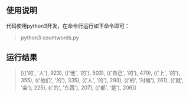 ## 使用说明
代码使用python3开发，在命令行运行如下命令即可：
> python3 countwords.py

## 运行结果
> [(('的', '人'), 923), (('他', '的'), 503), (('自己', '的'), 479), (('上', '的'), 355), (('他们', '的'), 335), (('人', '的'), 293), (('的', '时候'), 261), (('就', '会'), 225), (('的', '东西'), 207), (('都', '是'), 206)]

